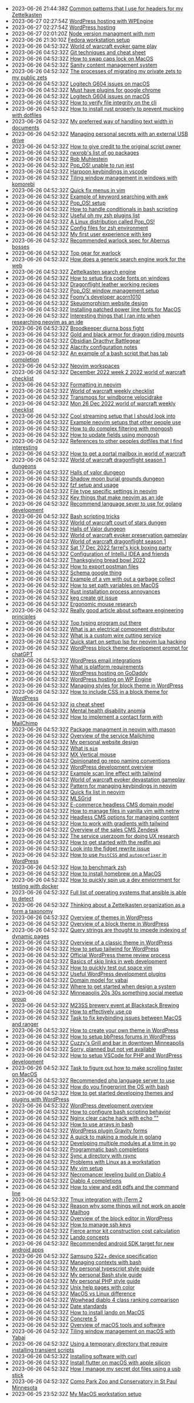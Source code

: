* 2023-06-26 21:44:38Z [Common patterns that I use for headers for my Zettelkasten](../191)
* 2023-06-27 02:27:54Z [WordPress hosting with WPEngine](../196)
* 2023-06-27 02:27:54Z [WordPress hosting](../195)
* 2023-06-27 02:01:20Z [Node version managment with nvm](../23)
* 2023-06-26 21:30:10Z [Fedora workstation setup](../99)
* 2023-06-26 04:52:32Z [World of warcraft evoker game play](../1)
* 2023-06-26 04:52:32Z [Git techniques and cheat sheet](../74)
* 2023-06-26 04:52:32Z [How to swap caps lock on MacOS](../91)
* 2023-06-26 04:52:32Z [Sanity content management system](../90)
* 2023-06-26 04:52:32Z [The processes of migrating my private zets to my public zets](../9)
* 2023-06-26 04:52:32Z [Logitech G604 issues on macOS](../89)
* 2023-06-26 04:52:32Z [Must have plugins for google chrome](../92)
* 2023-06-26 04:52:32Z [Logitech G604 issues on macOS](../87)
* 2023-06-26 04:52:32Z [How to verify file integrity on the cli](../86)
* 2023-06-26 04:52:32Z [How to install rust properly to prevent mucking with dotfiles](../85)
* 2023-06-26 04:52:32Z [My preferred way of handling text width in documents](../84)
* 2023-06-26 04:52:32Z [Managing personal secrets with an external USB drive](../83)
* 2023-06-26 04:52:32Z [How to give credit to the original script owner](../82)
* 2023-06-26 04:52:32Z [rwxrob's list of go packages](../81)
* 2023-06-26 04:52:32Z [Rob Muhlestein](../80)
* 2023-06-26 04:52:32Z [Pop_OS! unable to run jest](../8)
* 2023-06-26 04:52:32Z [Harpoon keybindings in vscode](../76)
* 2023-06-26 04:52:32Z [Tiling window management in windows with komorebi](../75)
* 2023-06-26 04:52:32Z [Quick fix menus in vim](../78)
* 2023-06-26 04:52:32Z [Example of keyword searching with awk](../73)
* 2023-06-26 04:52:32Z [Pop_OS! setup](../72)
* 2023-06-26 04:52:32Z [How to handle conditionals in bash scripting](../71)
* 2023-06-26 04:52:32Z [Useful oh my zsh plugins list](../70)
* 2023-06-26 04:52:32Z [A Linux distribution called Pop_OS!](../7)
* 2023-06-26 04:52:32Z [Config files for zsh environment](../69)
* 2023-06-26 04:52:32Z [My first user experience with keg](../67)
* 2023-06-26 04:52:32Z [Recommended warlock spec for Aberrus bosses](../65)
* 2023-06-26 04:52:32Z [Top gear for warlock](../64)
* 2023-06-26 04:52:32Z [How does a generic search engine work for the web](../63)
* 2023-06-26 04:52:32Z [Zettelkasten search engine](../62)
* 2023-06-26 04:52:32Z [How to setup fira code fonts on windows](../61)
* 2023-06-26 04:52:32Z [Dragonflight leather working recipes](../60)
* 2023-06-26 04:52:32Z [Pop_OS! window management setup](../6)
* 2023-06-26 04:52:32Z [Foony's developer acorn1010](../59)
* 2023-06-26 04:52:32Z [Skeuomorphism website design](../58)
* 2023-06-26 04:52:32Z [Installing patched power line fonts for MacOS](../93)
* 2023-06-26 04:52:32Z [Interesting things that I ran into when researching neovim as an ide](../56)
* 2023-06-26 04:52:32Z [Broodkeeper diurna boss fight](../54)
* 2023-06-26 04:52:32Z [Gold and black armor for dragon riding mounts](../53)
* 2023-06-26 04:52:32Z [Obsidian Dracthyr Battlegear](../52)
* 2023-06-26 04:52:32Z [Alacrity configuration notes](../51)
* 2023-06-26 04:52:32Z [An example of a bash script that has tab completion](../79)
* 2023-06-26 04:52:32Z [Neovim workspaces](../50)
* 2023-06-26 04:52:32Z [December 2022 week 2 2022 world of warcraft checklist](../5)
* 2023-06-26 04:52:32Z [Formatting in neovim](../49)
* 2023-06-26 04:52:32Z [World of warcraft weekly checklist ](../48)
* 2023-06-26 04:52:32Z [Transmogs for windborne velocidrake](../47)
* 2023-06-26 04:52:32Z [Mon 26 Dec 2022 world of warcraft weekly checklist](../46)
* 2023-06-26 04:52:32Z [Cool streaming setup that I should look into](../45)
* 2023-06-26 04:52:32Z [Example neovim setups that other people use](../44)
* 2023-06-26 04:52:32Z [How to do complex filtering with mongosh](../43)
* 2023-06-26 04:52:32Z [How to update fields using mongosh](../42)
* 2023-06-26 04:52:32Z [References to other peoples dotfiles that I find interesting](../41)
* 2023-06-26 04:52:32Z [How to get a portal mailbox in world of warcraft](../40)
* 2023-06-26 04:52:32Z [World of warcraft dragonflight season 1 dungeons](../4)
* 2023-06-26 04:52:32Z [Halls of valor dungeon](../39)
* 2023-06-26 04:52:32Z [Shadow moon burial grounds dungeon](../38)
* 2023-06-26 04:52:32Z [fzf setup and usage](../94)
* 2023-06-26 04:52:32Z [File type specific settings in neovim](../37)
* 2023-06-26 04:52:32Z [Key things that make neovim as an ide](../35)
* 2023-06-26 04:52:32Z [Recommend language sever to use for golang development](../34)
* 2023-06-26 04:52:32Z [Bash scripting tricks](../33)
* 2023-06-26 04:52:32Z [World of warcraft court of stars dungen](../32)
* 2023-06-26 04:52:32Z [Halls of Valor dungeon](../31)
* 2023-06-26 04:52:32Z [World of warcraft evoker preservation gameplay](../3)
* 2023-06-26 04:52:32Z [World of warcraft dragonflight season 1](../30)
* 2023-06-26 04:52:32Z [Sat 17 Dec 2022 farrel's kick boxing party](../29)
* 2023-06-26 04:52:32Z [Configuration of IntelliJ IDEA and friends](../28)
* 2023-06-26 04:52:32Z [Thanksgiving bread bowl 2022](../27)
* 2023-06-26 04:52:32Z [How to export postman files](../26)
* 2023-06-26 04:52:32Z [Schema google thing](../25)
* 2023-06-26 04:52:32Z [Example of a vm with out a garbage collect](../24)
* 2023-06-26 04:52:32Z [How to set path variables on MacOS](../95)
* 2023-06-26 04:52:32Z [Rust installation process annoyances](../22)
* 2023-06-26 04:52:32Z [keg create git issue](../96)
* 2023-06-26 04:52:32Z [Ergonomic mouse research](../97)
* 2023-06-26 04:52:32Z [Really good article about software engineering principles](../77)
* 2023-06-26 04:52:32Z [Top typing program out there](../57)
* 2023-06-26 04:52:32Z [What is an electrical component distributor](../178)
* 2023-06-26 04:52:32Z [What is a custom wire cutting service](../179)
* 2023-06-26 04:52:32Z [Quick start on settup lsp for neovim lua hacking](../18)
* 2023-06-26 04:52:32Z [WordPress block theme development prompt for chatGPT](../180)
* 2023-06-26 04:52:32Z [WordPress email integrations](../181)
* 2023-06-26 04:52:32Z [What is platform requirements](../182)
* 2023-06-26 04:52:32Z [WordPress hosting on GoDaddy](../183)
* 2023-06-26 04:52:32Z [WordPress hosting on WP Engine](../184)
* 2023-06-26 04:52:32Z [Managing styles for block theme in WordPress](../185)
* 2023-06-26 04:52:32Z [How to include CSS in a block theme for WordPress](../186)
* 2023-06-26 04:52:32Z [jq cheat sheet](../175)
* 2023-06-26 04:52:32Z [Mental health disability anomia](../188)
* 2023-06-26 04:52:32Z [How to implement a contact form with MailChimp](../189)
* 2023-06-26 04:52:32Z [Package managment in neovim with mason](../19)
* 2023-06-26 04:52:32Z [Overview of the service Mailchimp](../190)
* 2023-06-26 04:52:32Z [My personal website design](../174)
* 2023-06-26 04:52:32Z [What is `mim`](../192)
* 2023-06-26 04:52:32Z [MX Vertical mouse](../193)
* 2023-06-26 04:52:32Z [Opinionated go repo naming conventions](../194)
* 2023-06-26 04:52:32Z [WordPress development overview](../177)
* 2023-06-26 04:52:32Z [Example scan line effect with tailwind](../173)
* 2023-06-26 04:52:32Z [World of warcraft evoker devastation gameplay](../2)
* 2023-06-26 04:52:32Z [Pattern for managing keybindings in neovim](../20)
* 2023-06-26 04:52:32Z [Quick fix list in neovim](../21)
* 2023-06-26 04:52:32Z [MLSGrid](../172)
* 2023-06-26 04:52:32Z [E-commerce headless CMS domain model](../171)
* 2023-06-26 04:52:32Z [How to manage files in vanilla vim with netrw](../17)
* 2023-06-26 04:52:32Z [Headless CMS options for managing content](../169)
* 2023-06-26 04:52:32Z [How to work with gradients with tailwind](../168)
* 2023-06-26 04:52:32Z [Overview of the sales CMS Zendesk](../167)
* 2023-06-26 04:52:32Z [The service userzoom for doing UX research](../166)
* 2023-06-26 04:52:32Z [How to get started with the redfin api](../164)
* 2023-06-26 04:52:32Z [Look into the fidget rewrite issue](../162)
* 2023-06-26 04:52:32Z [How to use `PostCSS` and `autoprefixer` in WordPress](../187)
* 2023-06-26 04:52:32Z [How to benchmark zsh](../161)
* 2023-06-26 04:52:32Z [How to install homebrew on a MacOS](../160)
* 2023-06-26 04:52:32Z [How to quickly spin up a dev enviornment for testing with docker](../16)
* 2023-06-26 04:52:32Z [Full list of operating systems that ansible is able to detect](../159)
* 2023-06-26 04:52:32Z [Thinking about a Zettelkasten organization as a form a taxonomy](../158)
* 2023-06-26 04:52:32Z [Overview of themes in WordPress](../157)
* 2023-06-26 04:52:32Z [Overview of a block theme in WordPress](../155)
* 2023-06-26 04:52:32Z [Query strings are thought to impede indexing of dynamic pages](../154)
* 2023-06-26 04:52:32Z [Overview of a classic theme in WordPress](../153)
* 2023-06-26 04:52:32Z [How to setup tailwind for WordPress](../152)
* 2023-06-26 04:52:32Z [Official WordPress theme review process](../151)
* 2023-06-26 04:52:32Z [Basics of skip links in web development](../150)
* 2023-06-26 04:52:32Z [How to quickly test out space vim](../15)
* 2023-06-26 04:52:32Z [Useful WordPress development plugins](../149)
* 2023-06-26 04:52:32Z [Domain model for yabai](../148)
* 2023-06-26 04:52:32Z [Where to get started when design a system](../147)
* 2023-06-26 04:52:32Z [Minneapolis 20s 30s something social meetup group](../144)
* 2023-06-26 04:52:32Z [M23SS brewery event at Blackstack Brewing](../143)
* 2023-06-26 04:52:32Z [How to effectively use cp](../142)
* 2023-06-26 04:52:32Z [Task to fix keybinding issues between MacOS and ranger](../141)
* 2023-06-26 04:52:32Z [How to create your own theme in WordPress](../140)
* 2023-06-26 04:52:32Z [How to setup bbPress forums in WordPress](../139)
* 2023-06-26 04:52:32Z [Cuzzy's Grill and bar in downtown Minneapolis](../138)
* 2023-06-26 04:52:32Z [Sorry, planned but not yet available](../0)
* 2023-06-26 04:52:32Z [How to setup VSCode for PHP and WordPress development](../136)
* 2023-06-26 04:52:32Z [Task to figure out how to make scrolling faster on MacOS](../135)
* 2023-06-26 04:52:32Z [Recommended php language server to use](../134)
* 2023-06-26 04:52:32Z [How do you fingerprint the OS with bash](../133)
* 2023-06-26 04:52:32Z [How to get started developing themes and plugins with WordPress](../132)
* 2023-06-26 04:52:32Z [WordPress development overview](../131)
* 2023-06-26 04:52:32Z [How to configure bash scripting behavior](../130)
* 2023-06-26 04:52:32Z [Nginx clear cache hack with echo ""](../13)
* 2023-06-26 04:52:32Z [How to use arrays in bash](../129)
* 2023-06-26 04:52:32Z [WordPress plugin Gravity forms](../128)
* 2023-06-26 04:52:32Z [A quick to making a module in golang](../127)
* 2023-06-26 04:52:32Z [Developing multiple modules at a time in go](../126)
* 2023-06-26 04:52:32Z [Programmatic bash completions](../125)
* 2023-06-26 04:52:32Z [Sync a directory with rsync](../124)
* 2023-06-26 04:52:32Z [Problems with Linux as a workstation](../123)
* 2023-06-26 04:52:32Z [My vim setup](../122)
* 2023-06-26 04:52:32Z [Necromancer leveling build on Diablo 4](../121)
* 2023-06-26 04:52:32Z [Diablo 4 completions](../120)
* 2023-06-26 04:52:32Z [How to view and edit pdfs and the command line](../12)
* 2023-06-26 04:52:32Z [Tmux integration with iTerm 2](../119)
* 2023-06-26 04:52:32Z [Reason why some things will not work on apple](../118)
* 2023-06-26 04:52:32Z [Mailhog](../117)
* 2023-06-26 04:52:32Z [Overview of the block editor in WordPress](../156)
* 2023-06-26 04:52:32Z [How to manage ssh keys](../163)
* 2023-06-26 04:52:32Z [Fierce armor kit construction cost calculation](../14)
* 2023-06-26 04:52:32Z [Lando concepts](../116)
* 2023-06-26 04:52:32Z [Recommended android SDK target for new android apps](../115)
* 2023-06-26 04:52:32Z [Samsung S22+ device specification](../114)
* 2023-06-26 04:52:32Z [Managing contexts with bash](../113)
* 2023-06-26 04:52:32Z [My personal typescript style guide](../112)
* 2023-06-26 04:52:32Z [My personal Bash style guide](../111)
* 2023-06-26 04:52:32Z [My personal PHP style guide](../110)
* 2023-06-26 04:52:32Z [Unix help pages with color](../11)
* 2023-06-26 04:52:32Z [MacOS vs Linux difference](../109)
* 2023-06-26 04:52:32Z [Wowhead diablo 4 class ranking comparison](../108)
* 2023-06-26 04:52:32Z [Date standards](../107)
* 2023-06-26 04:52:32Z [How to install lando on MacOS](../106)
* 2023-06-26 04:52:32Z [Concrete 5](../105)
* 2023-06-26 04:52:32Z [Overview of macOS tools and software](../104)
* 2023-06-26 04:52:32Z [Tiling window management on macOS with Yabai](../103)
* 2023-06-26 04:52:32Z [Using a temporary directory that require installing transient scripts](../102)
* 2023-06-26 04:52:32Z [Installing software with curl](../101)
* 2023-06-26 04:52:32Z [Install flutter on macOS with apple silicon](../100)
* 2023-06-26 04:52:32Z [How I manage my secret dot files using a usb stick](../10)
* 2023-06-26 04:52:32Z [Como Park Zoo and Conservatory in St Paul Minnesota](../137)
* 2023-06-25 23:52:32Z [My MacOS workstation setup](../88)
